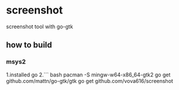 # screenshot
screenshot tool with go-gtk
## how to build
### msys2
 1.installed go
 2.```  bash
pacman -S mingw-w64-x86_64-gtk2
go get github.com/mattn/go-gtk/gtk
go get github.com/vova616/screenshot
```
